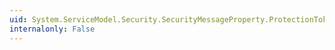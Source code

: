 ```yaml
---
uid: System.ServiceModel.Security.SecurityMessageProperty.ProtectionToken
internalonly: False
---
```

